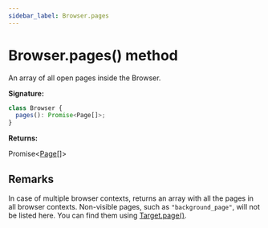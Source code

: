 ```yaml
---
sidebar_label: Browser.pages
---
```


# Browser.pages() method

An array of all open pages inside the Browser.

**Signature:**

```typescript
class Browser {
  pages(): Promise<Page[]>;
}
```

**Returns:**

Promise&lt;[Page](./puppeteer.page.md)\[\]&gt;

## Remarks

In case of multiple browser contexts, returns an array with all the pages in all browser contexts. Non-visible pages, such as `"background_page"`, will not be listed here. You can find them using [Target.page()](./puppeteer.target.page.md).
